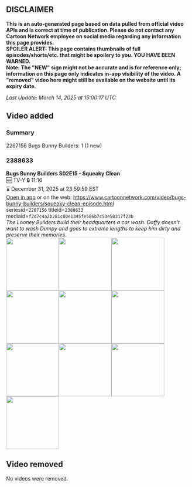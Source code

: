 ## DISCLAIMER
**This is an auto-generated page based on data pulled from official video APIs and is correct at time of publication. Please do not contact any Cartoon Network employee on social media regarding any information this page provides.**  
**SPOILER ALERT: This page contains thumbnails of full episodes/shorts/etc. that might be spoilery to you. YOU HAVE BEEN WARNED.**  
**Note: The "NEW" sign might not be accurate and is for reference only; information on this page only indicates in-app visibility of the video. A "removed" video here might still be available on the website until its expiry date.**  

_Last Update: March 14, 2025 at 15:00:17 UTC_
## Video added
### Summary
2267156 Bugs Bunny Builders: 1 (1 new)  
### 2388633
**Bugs Bunny Builders S02E15 - Squeaky Clean**  
🆕 TV-Y 🔒 11:16  
⌛ December 31, 2025 at 23:59:59 EST  
[Open in app](https://cnvideo.sercomkc.org/redirector.html?type=cnapp&seriesid=1000000000093702&titleid=2388633&mediaid=f2d7c4a2b281c80e1345fe586b7c53e50317f23b) or on the web: https://www.cartoonnetwork.com/video/bugs-bunny-builders/squeaky-clean-episode.html  
seriesid=`2267156` titleid=`2388633` mediaid=`f2d7c4a2b281c80e1345fe586b7c53e50317f23b`  
_The Looney Builders build their headquarters a car wash. Daffy doesn't want to wash Dumpy and goes to extreme lengths to keep him dirty and preserve their memories._  
<a href="https://s3.amazonaws.com/cartoonorchestrator/2388633_001_1280x720.jpg"><img src="https://s3.amazonaws.com/cartoonorchestrator/2388633_001_640x360.jpg" height="144px" /></a><a href="https://s3.amazonaws.com/cartoonorchestrator/2388633_002_1280x720.jpg"><img src="https://s3.amazonaws.com/cartoonorchestrator/2388633_002_640x360.jpg" height="144px" /></a><a href="https://s3.amazonaws.com/cartoonorchestrator/2388633_003_1280x720.jpg"><img src="https://s3.amazonaws.com/cartoonorchestrator/2388633_003_640x360.jpg" height="144px" /></a><a href="https://s3.amazonaws.com/cartoonorchestrator/2388633_004_1280x720.jpg"><img src="https://s3.amazonaws.com/cartoonorchestrator/2388633_004_640x360.jpg" height="144px" /></a><a href="https://s3.amazonaws.com/cartoonorchestrator/2388633_005_1280x720.jpg"><img src="https://s3.amazonaws.com/cartoonorchestrator/2388633_005_640x360.jpg" height="144px" /></a><a href="https://s3.amazonaws.com/cartoonorchestrator/2388633_006_1280x720.jpg"><img src="https://s3.amazonaws.com/cartoonorchestrator/2388633_006_640x360.jpg" height="144px" /></a><a href="https://s3.amazonaws.com/cartoonorchestrator/2388633_007_1280x720.jpg"><img src="https://s3.amazonaws.com/cartoonorchestrator/2388633_007_640x360.jpg" height="144px" /></a><a href="https://s3.amazonaws.com/cartoonorchestrator/2388633_008_1280x720.jpg"><img src="https://s3.amazonaws.com/cartoonorchestrator/2388633_008_640x360.jpg" height="144px" /></a><a href="https://s3.amazonaws.com/cartoonorchestrator/2388633_009_1280x720.jpg"><img src="https://s3.amazonaws.com/cartoonorchestrator/2388633_009_640x360.jpg" height="144px" /></a><a href="https://s3.amazonaws.com/cartoonorchestrator/2388633_010_1280x720.jpg"><img src="https://s3.amazonaws.com/cartoonorchestrator/2388633_010_640x360.jpg" height="144px" /></a>
## Video removed
No videos were removed.  
